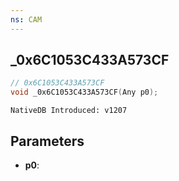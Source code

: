 ```yaml
---
ns: CAM
---
```

## _0x6C1053C433A573CF

```c
// 0x6C1053C433A573CF
void _0x6C1053C433A573CF(Any p0);
```

```
NativeDB Introduced: v1207
```

## Parameters
* **p0**:
